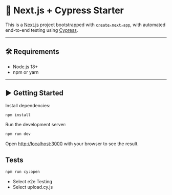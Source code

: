 # 🚀 Next.js + Cypress Starter

This is a [Next.js](https://nextjs.org) project bootstrapped with [`create-next-app`](https://nextjs.org/docs/app/api-reference/cli/create-next-app), with automated end-to-end testing using [Cypress](https://www.cypress.io/).

---

## 🛠️ Requirements

- Node.js 18+  
- npm or yarn

---

## ▶️ Getting Started

Install dependencies:

```bash
npm install
```

Run the development server:

```bash
npm run dev
```

Open [http://localhost:3000](http://localhost:3000) with your browser to see the result.

## Tests

```bash
npm run cy:open

```
- Select e2e Testing
- Select upload.cy.js
